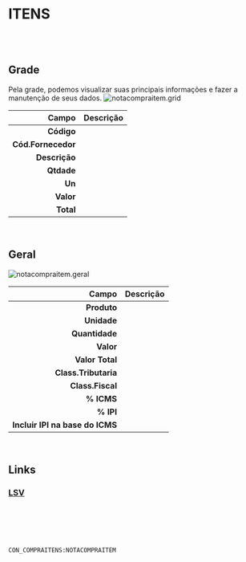 # ITENS
<br>
<br>

## Grade
Pela grade, podemos visualizar suas principais informações e fazer a manutenção de seus dados.
![notacompraitem.grid](https://raw.githubusercontent.com/netforcews/docs-erp/master/geral/imagens/notacompraitem.grid.png)

Campo | Descrição
--:|---
**Código** | 
**Cód.Fornecedor** | 
**Descrição** | 
**Qtdade** | 
**Un** | 
**Valor** | 
**Total** | 
<br>

## Geral
![notacompraitem.geral](https://raw.githubusercontent.com/netforcews/docs-erp/master/geral/imagens/notacompraitem.geral.png)

Campo | Descrição
--:|---
**Produto** | 
**Unidade** | 
**Quantidade** | 
**Valor** | 
**Valor Total** | 
**Class.Tributaria** | 
**Class.Fiscal** | 
**% ICMS** | 
**% IPI** | 
**Incluir IPI na base do ICMS** | 
<br>

## Links
### [LSV](/geral/notacompraitenslsv.md)
<br>
<br>
<br>
<br>

```CON_COMPRAITENS:NOTACOMPRAITEM```
